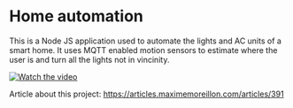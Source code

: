 # Home automation

This is a Node JS application used to automate the lights and AC units of a smart home.
It uses MQTT enabled motion sensors to estimate where the user is and turn all the lights not in vincinity.


[![Watch the video](https://img.youtube.com/vi/1P8m-bYDEIs/default.jpg)](https://youtu.be/1P8m-bYDEIs)


Article about this project: https://articles.maximemoreillon.com/articles/391

